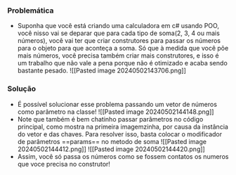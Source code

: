 ### Problemática
- Suponha que você está criando uma calculadora em c# usando POO, você nisso vai se deparar que para cada tipo de soma(2, 3, 4 ou mais números), você vai ter que criar construtores para passar os números para o objeto para que aconteça a soma. Só que à medida que você põe mais números, você precisa também criar mais construtores, e isso é um trabalho que não vale a pena porque não é otimizado e acaba sendo bastante pesado.
![[Pasted image 20240502143706.png]]
### Solução
- É possível solucionar esse problema passando um vetor de números como parâmetro na classe!
![[Pasted image 20240502144148.png]]
- Note que também é bem chatinho passar parâmetros no código principal, como mostra na primeira imagemzinha, por causa da instância do vetor e das chaves. Para resolver isso, basta colocar o modificador de parâmetros ==params== no metodo de soma
![[Pasted image 20240502144412.png]] ![[Pasted image 20240502144420.png]]
- Assim, você só passa os números como se fossem contatos os numeros que voce precisa no construtor!